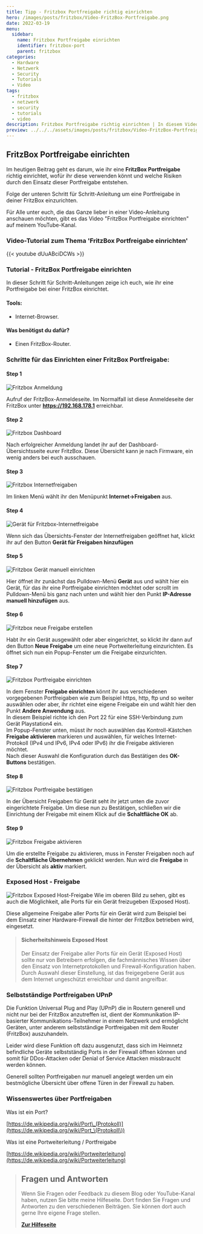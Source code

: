 ```yaml
---
title: Tipp - Fritzbox Portfreigabe richtig einrichten
hero: /images/posts/fritzbox/Video-FritzBox-Portfreigabe.png
date: 2022-03-19
menu:
  sidebar:
    name: Fritzbox Portfreigabe einrichten
    identifier: fritzbox-port
    parent: fritzbox
categories:
  - Hardware
  - Netzwerk
  - Security
  - Tutorials
  - Video
tags:
  - fritzbox
  - netzwerk
  - security
  - tutorials
  - video
description: Fritzbox Portfreigabe richtig einrichten | In diesem Video zeige ich, wie ihr eine Freigabe / Portweiterleitung in der Fritzbox konfiguriert.
preview: ../../../assets/images/posts/fritzbox/Video-FritzBox-Portfreigabe.png
---
```


## FritzBox Portfreigabe einrichten

Im heutigen Beitrag geht es darum, wie ihr eine **FritzBox Portfreigabe** richtig einrichtet, wofür ihr diese verwenden könnt und welche Risiken durch den Einsatz dieser Portfreigabe entstehen.

Folge der unteren Schritt für Schritt-Anleitung um eine Portfreigabe in deiner FritzBox einzurichten.

Für Alle unter euch, die das Ganze lieber in einer Video-Anleitung anschauen möchten, gibt es das Video "FritzBox Portfreigabe einrichten" auf meinem YouTube-Kanal.

### Video-Tutorial zum Thema 'FritzBox Portfreigabe einrichten'

{{< youtube dUuABciDCWs >}}


### Tutorial - FritzBox Portfreigabe einrichten

In dieser Schritt für Schritt-Anleitungen zeige ich euch, wie ihr eine Portfreigabe bei einer FritzBox einrichtet.

#### Tools:

- Internet-Browser.

#### Was benötigst du dafür?

- Einen FritzBox-Router.

### Schritte für das Einrichten einer FritzBox Portfreigabe:

#### Step 1

![Fritzbox Anmeldung](/images/posts/fritzbox/FritzBox-Anmedlung.jpg)

Aufruf der FritzBox-Anmeldeseite. Im Normalfall ist diese Anmeldeseite der FritzBox unter **https://192.168.178.1** erreichbar.  

#### Step 2

![Fritzbox Dashboard](/images/posts/fritzbox/FritzBox-Dashboard.jpg)

Nach erfolgreicher Anmeldung landet ihr auf der Dashboard-Übersichtsseite eurer FritzBox. Diese Übersicht kann je nach Firmware, ein wenig anders bei euch ausschauen.  

#### Step 3

![Fritzbox Internetfreigaben](/images/posts/fritzbox/FritzBox-Internet-Freigaben.jpg)

Im linken Menü wählt ihr den Menüpunkt **Internet->Freigaben** aus.  

#### Step 4

![Gerät für Fritzbox-Internetfreigabe](/images/posts/fritzbox/FritzBox-Uebersicht-Portfreigaben.jpg)

Wenn sich das Übersichts-Fenster der Internetfreigaben geöffnet hat, klickt ihr auf den Button **Gerät für Freigaben hinzufügen**  

#### Step 5

![Fritzbox Gerät manuell einrichten](/images/posts/fritzbox/FritzBox-Portfreigabe-einrichten-Geraet-auswaehlen.jpg)

Hier öffnet ihr zunächst das Pulldown-Menü **Gerät** aus und wählt hier ein Gerät, für das ihr eine Portfreigabe einrichten möchtet oder scrollt im Pulldown-Menü bis ganz nach unten und wählt hier den Punkt **IP-Adresse manuell hinzufügen** aus.  

#### Step 6

![Fritzbox neue Freigabe erstellen](/images/posts/fritzbox/FritzBox-Portfreigabe-Neue-Freigabe.jpg)

Habt ihr ein Gerät ausgewählt oder aber eingerichtet, so klickt ihr dann auf den Button **Neue Freigabe** um eine neue Portweiterleitung einzurichten. Es öffnet sich nun ein Popup-Fenster um die Freigabe einzurichten.  

#### Step 7

![Fritzbox Portfreigabe einrichten](/images/posts/fritzbox/FritzBox-Portfreigabe-Alternativ-eigenen-Port-freigeben-.jpg)

In dem Fenster **Freigabe einrichten** könnt ihr aus verschiedenen vorgegebenen Portfreigaben wie zum Beispiel https, http, ftp und so weiter auswählen oder aber, ihr richtet eine eigene Freigabe ein und wählt hier den Punkt **Andere Anwendung** aus.  
In diesem Beispiel richte ich den Port 22 für eine SSH-Verbindung zum Gerät Playstation4 ein.  
Im Popup-Fenster unten, müsst ihr noch auswählen das Kontroll-Kästchen **Freigabe aktivieren** markieren und auswählen, für welches Internet-Protokoll (IPv4 und IPv6, IPv4 oder IPv6) ihr die Freigabe aktivieren möchtet.  
Nach dieser Auswahl die Konfiguration durch das Bestätigen des **OK-Buttons** bestätigen.  

#### Step 8

![Fritzbox Portfreigabe bestätigen](/images/posts/fritzbox/FritzBox-Portfreigabe-Eingerichtete-Freigaben-bestaetigen.jpg)

In der Übersicht Freigaben für Gerät seht ihr jetzt unten die zuvor eingerichtete Freigabe. Um diese nun zu Bestätigen, schließen wir die Einrichtung der Freigabe mit einem Klick auf die **Schaltfläche OK** ab.  

#### Step 9

![Fritzbox Freigabe aktivieren](/images/posts/fritzbox/FritzBox-Portfreigabe-Ueberpruefung-der-angelegten-Portfreigaben.jpg)

Um die erstellte Freigabe zu aktivieren, muss in Fenster Freigaben noch auf die **Schaltfläche Übernehmen** geklickt werden. Nun wird die **Freigabe** in der Übersicht als **aktiv** markiert.  

### Exposed Host - Freigabe
![Fritzbox Exposed Host-Freigabe](/images/posts/fritzbox/FritzBox-Portfreigaben-Anmerkung-Portfreigaben.jpg)
Wie im oberen Bild zu sehen, gibt es auch die Möglichkeit, alle Ports für ein Gerät freizugeben (Exposed Host).

Diese allgemeine Freigabe aller Ports für ein Gerät wird zum Beispiel bei dem Einsatz einer Hardware-Firewall die hinter der FritzBox betrieben wird, eingesetzt.

> #### Sicherheitshinweis Exposed Host
>
> Der Einsatz der Freigabe aller Ports für ein Gerät (Exposed Host) sollte nur von Betreibern erfolgen, die fachmännisches Wissen über den Einsatz von Internetprotokollen und Firewall-Konfiguration haben. Durch Auswahl dieser Einstellung, ist das freigegebene Gerät aus dem Internet ungeschützt erreichbar und damit angreifbar.

### Selbstständige Portfreigaben UPnP

Die Funktion Universal Plug and Play (UPnP) die in Routern generell und nicht nur bei der FritzBox anzutreffen ist, dient der Kommunikation IP-basierter Kommunikations-Teilnehmer in einem Netzwerk und ermöglicht Geräten, unter anderem selbstständige Portfreigaben mit dem Router (FritzBox) auszuhandeln.

Leider wird diese Funktion oft dazu ausgenutzt, dass sich im Heimnetz befindliche Geräte selbstständig Ports in der Firewall öffnen können und somit für DDos-Attacken oder Denial of Service Attacken missbraucht werden können.

Generell sollten Portfreigaben nur manuell angelegt werden um ein bestmögliche Übersicht über offene Türen in der Firewall zu haben.

### Wissenswertes über Portfreigaben

Was ist ein Port?

[https://de.wikipedia.org/wiki/Port\_(Protokoll)](https://de.wikipedia.org/wiki/Port_\(Protokoll\))

Was ist eine Portweiterleitung / Portfreigabe

[https://de.wikipedia.org/wiki/Portweiterleitung](https://de.wikipedia.org/wiki/Portweiterleitung)

<!-- FM:Snippet:Start data:{"id":"Help deutsch","fields":[]} -->
> ## Fragen und Antworten
>
> Wenn Sie Fragen oder Feedback zu diesem Blog oder YouTube-Kanal haben, nutzen Sie bitte meine Hilfeseite. Dort finden Sie Fragen und Antworten zu den verschiedenen Beiträgen. Sie können dort auch gerne Ihre eigene Frage stellen.
>
> [**Zur Hilfeseite**](https://help.secure-bits.org/)
<!-- FM:Snippet:End -->